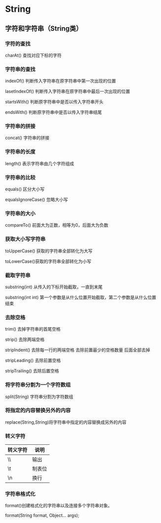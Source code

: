 # String

## 字符和字符串（String类）

### 字符的查找

charAt() 查找对应下标的字符

### 字符串的查找

indexOf() 判断传入字符串在原字符串中第一次出现的位置

lasetIndexOf() 判断传入字符串在原字符串中最后一次出现的位置

startsWith() 判断原字符串中是否以传入字符串开头

endsWith() 判断原字符串中是否以传入字符串结尾

### 字符串的拼接

concat() 字符串的拼接

### 字符串的长度

length() 表示字符串由几个字符组成

### 字符串的比较

equals() 区分大小写

equalsIgnoreCase() 忽略大小写

### 字符串的大小

compareTo() 前面大为正数，相等为0，后面大为负数

### 获取大小写字符串

toUpperCase() 获取的字符串全部转化为大写

toLowerCase()获取的字符串全部转化为小写

### 截取字符串

substring(int) 从传入的下标开始截取，一直到末尾 

substring(int int) 第一个参数是从什么位置开始截取，第二个参数是从什么位置结束

### 去除空格

trim() 去掉字符串的首尾空格

strip() 去除两端空格

stripIndent() 去除每一行的两端空格 去除前置最少的空格数量 后面全部去掉

stripLeading() 去除前置空格

stripTrailing() 去除后置空格

### 将字符串分割为一个字符数组

split(String) 字符串分割为字符数组

### 将指定的内容替换另外的内容

replace(String,String)将字符串中指定的内容替换成另外的内容

### 转义字符

| 转义字符 | 说明   |
| -------- | ------ |
| \\\      | 输出   |
| \t       | 制表位 |
| \n       | 换行   |

### 字符串格式化

format()创建格式化的字符串以及连接多个字符串对象。

format(String format, Object... args);

